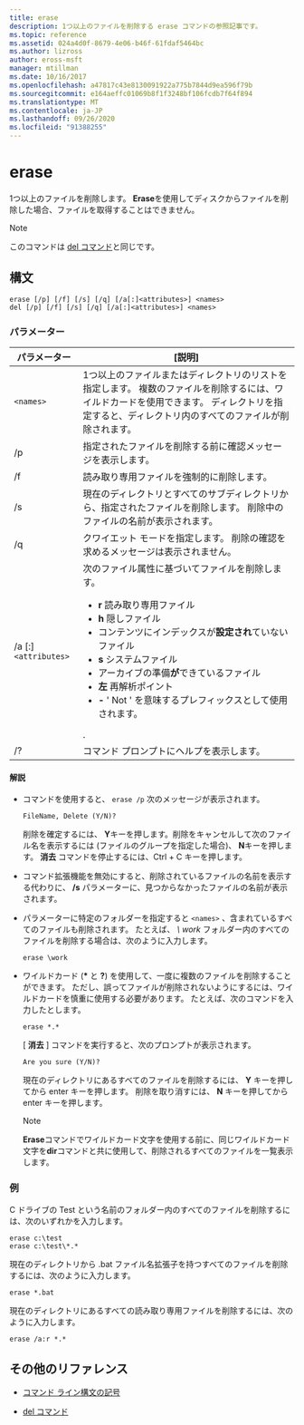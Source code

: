 ```yaml
---
title: erase
description: 1つ以上のファイルを削除する erase コマンドの参照記事です。
ms.topic: reference
ms.assetid: 024a4d0f-8679-4e06-b46f-61fdaf5464bc
ms.author: lizross
author: eross-msft
manager: mtillman
ms.date: 10/16/2017
ms.openlocfilehash: a47817c43e8130091922a775b7844d9ea596f79b
ms.sourcegitcommit: e164aeffc01069b8f1f3248bf106fcdb7f64f894
ms.translationtype: MT
ms.contentlocale: ja-JP
ms.lasthandoff: 09/26/2020
ms.locfileid: "91388255"
---
```

# <a name="erase"></a>erase

1つ以上のファイルを削除します。 **Erase**を使用してディスクからファイルを削除した場合、ファイルを取得することはできません。

> [!NOTE]
> このコマンドは [del コマンド](del.md)と同じです。

## <a name="syntax"></a>構文

```
erase [/p] [/f] [/s] [/q] [/a[:]<attributes>] <names>
del [/p] [/f] [/s] [/q] [/a[:]<attributes>] <names>
```

### <a name="parameters"></a>パラメーター

| パラメーター | [説明] |
| --------- | ----------- |
| `<names>` | 1つ以上のファイルまたはディレクトリのリストを指定します。 複数のファイルを削除するには、ワイルドカードを使用できます。 ディレクトリを指定すると、ディレクトリ内のすべてのファイルが削除されます。 |
| /p | 指定されたファイルを削除する前に確認メッセージを表示します。 |
| /f | 読み取り専用ファイルを強制的に削除します。 |
| /s | 現在のディレクトリとすべてのサブディレクトリから、指定されたファイルを削除します。 削除中のファイルの名前が表示されます。 |
| /q | クワイエット モードを指定します。 削除の確認を求めるメッセージは表示されません。 |
| /a [:]`<attributes>` | 次のファイル属性に基づいてファイルを削除します。<ul><li>**r** 読み取り専用ファイル</li><li>**h** 隠しファイル</li><li>コンテンツにインデックスが**設定され**ていないファイル</li><li>**s** システムファイル</li><li>アーカイブの準備**が**できているファイル</li><li>**左** 再解析ポイント</li><li>**-** ' Not ' を意味するプレフィックスとして使用されます。</li></ul>. |
| /? | コマンド プロンプトにヘルプを表示します。 |

#### <a name="remarks"></a>解説

- コマンドを使用すると、 `erase /p` 次のメッセージが表示されます。

    `FileName, Delete (Y/N)?`

    削除を確定するには、 **Y**キーを押します。削除をキャンセルして次のファイル名を表示するには (ファイルのグループを指定した場合)、 **N**キーを押します。 **消去** コマンドを停止するには、Ctrl + C キーを押します。

- コマンド拡張機能を無効にすると、削除されているファイルの名前を表示する代わりに、 **/s** パラメーターに、見つからなかったファイルの名前が表示されます。

- パラメーターに特定のフォルダーを指定すると `<names>` 、含まれているすべてのファイルも削除されます。 たとえば、 *\ work* フォルダー内のすべてのファイルを削除する場合は、次のように入力します。

  ```
  erase \work
  ```

- ワイルドカード (**&#42;** と **?**) を使用して、一度に複数のファイルを削除することができます。 ただし、誤ってファイルが削除されないようにするには、ワイルドカードを慎重に使用する必要があります。 たとえば、次のコマンドを入力したとします。

  ```
  erase *.*
  ```

  [ **消去** ] コマンドを実行すると、次のプロンプトが表示されます。

  `Are you sure (Y/N)?`

  現在のディレクトリにあるすべてのファイルを削除するには、 **Y** キーを押してから enter キーを押します。 削除を取り消すには、 **N** キーを押してから enter キーを押します。

  > [!NOTE]
  > **Erase**コマンドでワイルドカード文字を使用する前に、同じワイルドカード文字を**dir**コマンドと共に使用して、削除されるすべてのファイルを一覧表示します。

### <a name="examples"></a>例

C ドライブの Test という名前のフォルダー内のすべてのファイルを削除するには、次のいずれかを入力します。

```
erase c:\test
erase c:\test\*.*
```

現在のディレクトリから .bat ファイル名拡張子を持つすべてのファイルを削除するには、次のように入力します。

```
erase *.bat
```

現在のディレクトリにあるすべての読み取り専用ファイルを削除するには、次のように入力します。

```
erase /a:r *.*
```

## <a name="additional-references"></a>その他のリファレンス

- [コマンド ライン構文の記号](command-line-syntax-key.md)

- [del コマンド](del.md)